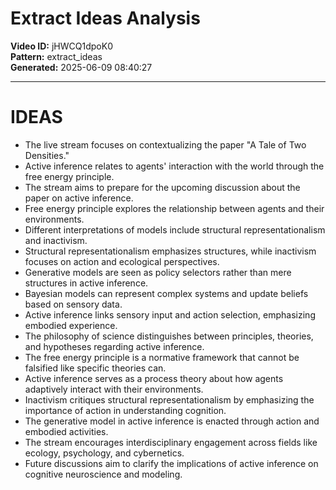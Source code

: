 # Extract Ideas Analysis

**Video ID:** jHWCQ1dpoK0  
**Pattern:** extract_ideas  
**Generated:** 2025-06-09 08:40:27  

---

# IDEAS

- The live stream focuses on contextualizing the paper "A Tale of Two Densities."
- Active inference relates to agents' interaction with the world through the free energy principle.
- The stream aims to prepare for the upcoming discussion about the paper on active inference.
- Free energy principle explores the relationship between agents and their environments.
- Different interpretations of models include structural representationalism and inactivism.
- Structural representationalism emphasizes structures, while inactivism focuses on action and ecological perspectives.
- Generative models are seen as policy selectors rather than mere structures in active inference.
- Bayesian models can represent complex systems and update beliefs based on sensory data.
- Active inference links sensory input and action selection, emphasizing embodied experience.
- The philosophy of science distinguishes between principles, theories, and hypotheses regarding active inference.
- The free energy principle is a normative framework that cannot be falsified like specific theories can.
- Active inference serves as a process theory about how agents adaptively interact with their environments.
- Inactivism critiques structural representationalism by emphasizing the importance of action in understanding cognition.
- The generative model in active inference is enacted through action and embodied activities.
- The stream encourages interdisciplinary engagement across fields like ecology, psychology, and cybernetics.
- Future discussions aim to clarify the implications of active inference on cognitive neuroscience and modeling.